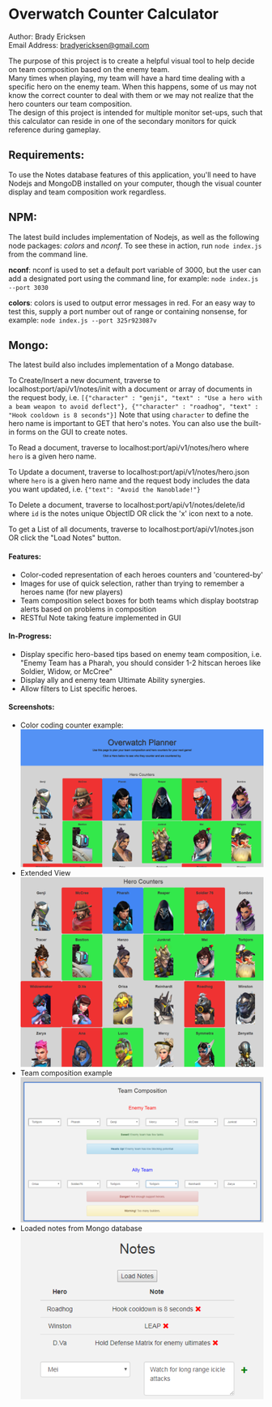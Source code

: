 Overwatch Counter Calculator
=========================================

Author: Brady Ericksen  
Email Address: bradyericksen@gmail.com

The purpose of this project is to create a helpful visual tool to help decide on team composition based on the enemy team.  
Many times when playing, my team will have a hard time dealing with a specific hero on the enemy team. When this happens, some of us may not know the correct counter to deal with them or we may not realize that the hero counters our team composition.  
The design of this project is intended for multiple monitor set-ups, such that this calculator can reside in one of the secondary monitors for quick reference during gameplay.

## Requirements:
To use the Notes database features of this application, you'll need to have Nodejs and MongoDB installed on your computer, though the visual counter display and team composition work regardless.

## NPM:
The latest build includes implementation of Nodejs, as well as the following node packages: *colors* and *nconf*.
To see these in action, run ```node index.js``` from the command line.

**nconf**: nconf is used to set a default port variable of 3000, but the user can add a designated port using the command line, for example: ```node index.js --port 3030```

**colors**: colors is used to output error messages in red. For an easy way to test this, supply a port number out of range or containing nonsense, for example: ```node index.js --port 325r923087v```

## Mongo:
The latest build also includes implementation of a Mongo database.

To Create/Insert a new document, traverse to localhost:port/api/v1/notes/init with a document or array of documents in the request body, i.e. ```[{"character" : "genji", "text" : "Use a hero with a beam weapon to avoid deflect"}, {""character" : "roadhog", "text" : "Hook cooldown is 8 seconds"}]```
Note that using ```character``` to define the hero name is important to GET that hero's notes. You can also use the built-in forms on the GUI to create notes.

To Read a document, traverse to localhost:port/api/v1/notes/hero where ```hero``` is a given hero name.

To Update a document, traverse to localhost:port/api/v1/notes/hero.json where ```hero``` is a given hero name and the request body includes the data you want updated, i.e. ```{"text": "Avoid the Nanoblade!"}```

To Delete a document, traverse to localhost:port/api/v1/notes/delete/id where ```id``` is the notes unique ObjectID OR click the 'x' icon next to a note.

To get a List of all documents, traverse to localhost:port/api/v1/notes.json OR click the "Load Notes" button.

#### Features:
* Color-coded representation of each heroes counters and 'countered-by'
* Images for use of quick selection, rather than trying to remember a heroes name (for new players)
* Team composition select boxes for both teams which display bootstrap alerts based on problems in composition
* RESTful Note taking feature implemented in GUI

#### In-Progress:
* Display specific hero-based tips based on enemy team composition, i.e. "Enemy Team has a Pharah, you should consider 1-2 hitscan heroes like Soldier, Widow, or McCree"
* Display ally and enemy team Ultimate Ability synergies.
* Allow filters to List specific heroes.

#### Screenshots:
* Color coding counter example:
![Counters by color](https://github.com/RaptureBTP/overwatch-calc/blob/master/new_example1.PNG)
* Extended View
![Extended](https://github.com/RaptureBTP/overwatch-calc/blob/master/new_example2.PNG)
* Team composition example
![Enemy and Ally team composition with alerts](https://github.com/RaptureBTP/overwatch-calc/blob/master/new_example3.PNG)
* Loaded notes from Mongo database
![Loaded notes from Mongo database](https://github.com/RaptureBTP/overwatch-calc/blob/master/notes_example.PNG)